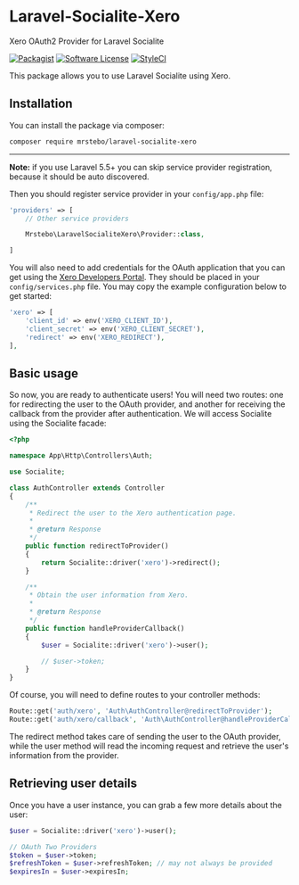 # Laravel-Socialite-Xero

Xero OAuth2 Provider for Laravel Socialite

[![Packagist](https://img.shields.io/packagist/v/mrstebo/laravel-socialite-xero.svg)](https://packagist.org/packages/mrstebo/laravel-socialite-xero)
[![Software License](https://img.shields.io/badge/license-MIT-brightgreen.svg?style=flat-square)](LICENSE.md)
[![StyleCI](https://styleci.io/repos/281864728/shield)](https://styleci.io/repos/281864728)

This package allows you to use Laravel Socialite using Xero.

## Installation

You can install the package via composer:

```bash
composer require mrstebo/laravel-socialite-xero
```

---

**Note:** if you use Laravel 5.5+ you can skip service provider registration, because it should be auto discovered.

Then you should register service provider in your `config/app.php` file:

```php
'providers' => [
    // Other service providers

    Mrstebo\LaravelSocialiteXero\Provider::class,

]
```

You will also need to add credentials for the OAuth application that you can get using the [Xero Developers Portal](https://developer.xero.com/). They should be placed in your `config/services.php` file. You may copy the example configuration below to get started:

```php
'xero' => [
    'client_id' => env('XERO_CLIENT_ID'),
    'client_secret' => env('XERO_CLIENT_SECRET'),
    'redirect' => env('XERO_REDIRECT'),
],
```

## Basic usage

So now, you are ready to authenticate users! You will need two routes: one for redirecting the user to the OAuth provider, and another for receiving the callback from the provider after authentication. We will access Socialite using the Socialite facade:

```php
<?php

namespace App\Http\Controllers\Auth;

use Socialite;

class AuthController extends Controller
{
    /**
     * Redirect the user to the Xero authentication page.
     *
     * @return Response
     */
    public function redirectToProvider()
    {
        return Socialite::driver('xero')->redirect();
    }

    /**
     * Obtain the user information from Xero.
     *
     * @return Response
     */
    public function handleProviderCallback()
    {
        $user = Socialite::driver('xero')->user();

        // $user->token;
    }
}
```

Of course, you will need to define routes to your controller methods:

```php
Route::get('auth/xero', 'Auth\AuthController@redirectToProvider');
Route::get('auth/xero/callback', 'Auth\AuthController@handleProviderCallback');
```

The redirect method takes care of sending the user to the OAuth provider, while the user method will read the incoming request and retrieve the user's information from the provider.

## Retrieving user details

Once you have a user instance, you can grab a few more details about the user:

```php
$user = Socialite::driver('xero')->user();

// OAuth Two Providers
$token = $user->token;
$refreshToken = $user->refreshToken; // may not always be provided
$expiresIn = $user->expiresIn;
```
